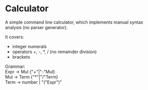 # Calculator
A simple command line calculator, which implements manual syntax analysis (no parser generator).

It covers:
- integer numerals
- operators +, -, *, / (no remainder division)
- brackets

Grammar:<br />
Expr -> Mul {"+"|"-"Mul}<br />
Mul -> Term {"*"|"/"Term}<br />
Term -> number | "("Expr")"
